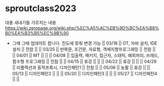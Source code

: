 # sproutclass2023
대충 새내기들 가르치는 내용
https://wiki.zeropage.org/wiki.php/%EC%A5%AC%EB%9D%BC%EA%B8%B0%EA%B3%B5%EC%9B%90

* 그때 그때 업데이트 합니다. 진도에 맞춰 변경 가능
|| 03/18 || OT, 자바 설치, IDE 설치 || 전참 ||
|| 03/25 || 반복문, 조건문, 자료형, 객체지향프로그래밍 || 전참 ||
|| 04/01 || MT ||  ||
|| 04/08 || 입출력, 패키지, 접근자, 스태틱, 예외처리, 쓰레드, 함수형 프로그래밍 || 전참 ||
|| 04/15 || 휴강 ||  ||
|| 04/22 || 휴강 ||  ||
|| 04/29 || 리플렉션과 동적프록시, 디자인패턴1 || 전참 || 
|| 05/06 || 농활 || 휴강 ||
|| 05/13 || 디자인패턴2 ||  || 
|| 05/20 || 디자인패턴3 ||  ||
|| 05/27 || 디자인패턴4 ||  ||
